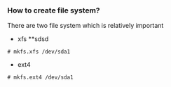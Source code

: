 ### How to create file system?
There are two file system which is relatively important
* xfs 
**sdsd

`# mkfs.xfs /dev/sda1`

* ext4

`# mkfs.ext4 /dev/sda1`
